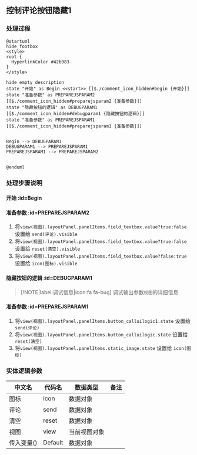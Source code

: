 ## 控制评论按钮隐藏1 <!-- {docsify-ignore-all} -->

   

### 处理过程

```plantuml
@startuml
hide footbox
<style>
root {
  HyperlinkColor #42b983
}
</style>

hide empty description
state "开始" as Begin <<start>> [[$./comment_icon_hidden#begin {开始}]]
state "准备参数" as PREPAREJSPARAM2  [[$./comment_icon_hidden#preparejsparam2 {准备参数}]]
state "隐藏按钮的逻辑" as DEBUGPARAM1  [[$./comment_icon_hidden#debugparam1 {隐藏按钮的逻辑}]]
state "准备参数" as PREPAREJSPARAM1  [[$./comment_icon_hidden#preparejsparam1 {准备参数}]]


Begin --> DEBUGPARAM1
DEBUGPARAM1 --> PREPAREJSPARAM1
PREPAREJSPARAM1 --> PREPAREJSPARAM2


@enduml
```


### 处理步骤说明

#### 开始 :id=Begin




#### 准备参数 :id=PREPAREJSPARAM2



1. 将`view(视图).layoutPanel.panelItems.field_textbox.value?true:false` 设置给  `send(评论).visible`
2. 将`view(视图).layoutPanel.panelItems.field_textbox.value?true:false` 设置给  `reset(清空).visible`
3. 将`view(视图).layoutPanel.panelItems.field_textbox.value?false:true` 设置给  `icon(图标).visible`

#### 隐藏按钮的逻辑 :id=DEBUGPARAM1



> [!NOTE|label:调试信息|icon:fa fa-bug]
> 调试输出参数`视图`的详细信息

#### 准备参数 :id=PREPAREJSPARAM1



1. 将`view(视图).layoutPanel.panelItems.button_calluilogic1.state` 设置给  `send(评论)`
2. 将`view(视图).layoutPanel.panelItems.button_calluilogic.state` 设置给  `reset(清空)`
3. 将`view(视图).layoutPanel.panelItems.static_image.state` 设置给  `icon(图标)`



### 实体逻辑参数

|    中文名   |    代码名    |  数据类型      |备注 |
| --------| --------| --------  | --------   |
|图标|icon|数据对象||
|评论|send|数据对象||
|清空|reset|数据对象||
|视图|view|当前视图对象||
|传入变量(<i class="fa fa-check"/></i>)|Default|数据对象||
